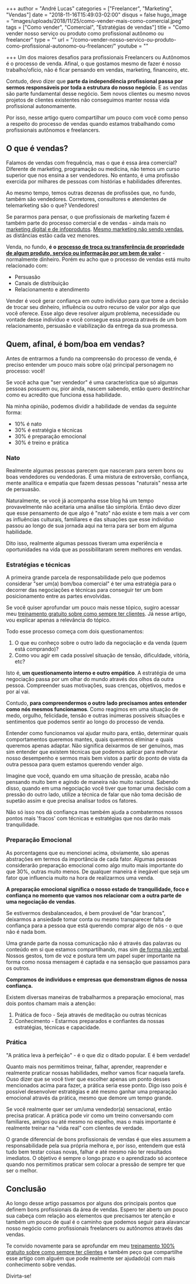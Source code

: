 +++
author = "André Lucas"
categories = ["Freelancer", "Marketing", "Vendas"]
date = "2018-11-16T15:49:03-02:00"
disqus = false
hugo_image = "images/uploads/2018/11/25/como-vender-mais-como-comercial.jpeg"
tags = ["Como vender", "Comercial", "Estratégias de vendas"]
title = "Como vender nosso serviço ou produto como profissional autônomo ou freelancer"
type = ""
url = "/como-vender-nosso-servico-ou-produto-como-profissional-autonomo-ou-freelancer/"
youtube = ""

+++
Um dos maiores desafios para profissionais Freelancers ou Autônomos é o processo de venda. Afinal, o que gostamos mesmo de fazer é nosso trabalho/ofício, não é ficar pensando em vendas, marketing, financeiro, etc.

Contudo, devo dizer que **parte da independência profissional passa por sermos responsáveis por toda a estrutura do nosso negócio**. E as vendas são parte fundamental desse negócio. Sem novos clientes ou mesmo novos projetos de clientes existentes não conseguimos manter nossa vida profissional autonomamente.

Por isso, nesse artigo quero compartilhar um pouco com você como penso a respeito do processo de vendas quando estamos trabalhando como profissionais autônomos e freelancers.

## O que é vendas?

Falamos de vendas com frequência, mas o que é essa área comercial? Diferente de marketing, programação ou medicina, não temos um curso superior que nos ensina a ser vendedores. No entanto, é uma profissão exercida por milhares de pessoas com histórias e habilidades diferentes.

Ao mesmo tempo, temos outras dezenas de profissões que, no fundo, também são vendedores. Corretores, consultores e atendentes de telemarketing são o que? Vendedores!

Se pararmos para pensar, o que profissionais de marketing fazem é também parte do processo comercial e de vendas - ainda mais no [marketing digital e de infoprodutos](https://andrelug.com/infoprodutos-e-cursos-online/). [Mesmo marketing não sendo vendas](https://supervendedores.com.br/vendas/a-venda/o-que-e-vendas/), as distâncias estão cada vez menores.

Venda, no fundo, **é o** [**processo de troca ou transferência de propriedade de algum produto, serviço ou informação por um bem de valor**](https://conceito.de/venda) - normalmente dinheiro. Porém eu acho que o processo de vendas está muito relacionado com:

* Persuasão
* Canais de distribuição
* Relacionamento e atendimento

Vender é você gerar confiança em outro indivíduo para que tome a decisão de trocar seu dinheiro, influência ou outro recurso de valor por algo que você oferece. Esse algo deve resolver algum problema, necessidade ou vontade desse indivíduo e você consegue essa proeza através de um bom relacionamento, persuasão e viabilização da entrega da sua promessa.

## Quem, afinal, é bom/boa em vendas?

Antes de entrarmos a fundo na compreensão do processo de venda, é preciso entender um pouco mais sobre o(a) principal personagem no processo: você!

Se você acha que "ser vendedor" é uma característica que só algumas pessoas possuem ou, pior ainda, nascem sabendo, então quero destrinchar como eu acredito que funciona essa habilidade.

Na minha opinião, podemos dividir a habilidade de vendas da seguinte forma:

* 10% é nato
* 30% é estratégia e técnicas
* 30% é preparação emocional
* 30% é treino e prática

### Nato

Realmente algumas pessoas parecem que nasceram para serem bons ou boas vendedores ou vendedoras. É uma mistura de extroversão, confiança, mente analítica e empatia que fazem dessas pessoas "naturais" nessa arte de persuasão.

Naturalmente, se você já acompanha esse blog há um tempo provavelmente não aceitaria uma análise tão simplória. Então devo dizer que esse pensamento de que algo é "nato" não existe e tem mais a ver com as influências culturais, familiares e das situações que esse indivíduo passou ao longo de sua jornada aqui na terra para ser bom em alguma habilidade.

Dito isso, realmente algumas pessoas tiveram uma experiência e oportunidades na vida que as possibilitaram serem melhores em vendas.

### Estratégias e técnicas

A primeira grande parcela de responsabilidade pelo que podemos considerar "ser um(a) bom/boa comercial" é ter uma estratégia para o decorrer das negociações e técnicas para conseguir ter um bom posicionamento entre as partes envolvidas.

Se você quiser aprofundar um pouco mais nesse tópico, sugiro acessar meu [treinamento gratuito sobre como sempre ter clientes](https://treinamento.andrelug.com). Já nesse artigo, vou explicar apenas a relevância do tópico.

Todo esse processo começa com dois questionamentos:

1. O que eu conheço sobre o outro lado da negociação e da venda (quem está comprando)?
2. Como vou agir em cada possível situação de tensão, dificuldade, vitória, etc?

Isto é, **um questionamento interno e outro empático**. A estratégia de uma negociação passa por um olhar do mundo através dos olhos da outra pessoa. Compreender suas motivações, suas crenças, objetivos, medos e por aí vai.

Contudo, **para compreendermos o outro lado precisamos antes entender como nós mesmos funcionamos**. Como reagimos em uma situação de medo, orgulho, felicidade, tensão e outras inúmeras possíveis situações e sentimentos que podemos sentir ao longo do processo de venda.

Entender como funcionamos vai ajudar muito para, então, determinar quais comportamentos queremos mantes, quais queremos eliminar e quais queremos apenas adaptar. Não significa deixarmos de ser genuínos, mas sim entender que existem técnicas que podemos aplicar para melhorar nosso desempenho e sermos mais bem vistos a partir do ponto de vista da outra pessoa para quem estamos querendo vender algo.

Imagine que você, quando em uma situação de pressão, acaba não pensando muito bem e agindo de maneira não muito racional. Sabendo disso, quando em uma negociação você tiver que tomar uma decisão com a pressão do outro lado, utilize a técnica de falar que não toma decisão de supetão assim e que precisa analisar todos os fatores.

Não só isso nos dá confiança mas também ajuda a combatermos nossos pontos mais 'fracos' com técnicas e estratégias que nos darão mais tranquilidade.

### Preparação Emocional

As porcentagens que eu mencionei acima, obviamente, são apenas abstrações em termos da importância de cada fator. Algumas pessoas considerarão preparação emocional como algo muito mais importante do que 30%, outras muito menos. De qualquer maneira é inegável que seja um fator que influencia muito na hora de realizarmos uma venda.

**A preparação emocional significa o nosso estado de tranquilidade, foco e confiança no momento que vamos nos relacionar com a outra parte de uma negociação de vendas**.

Se estivermos desbalanceados, é bem provável de "dar brancos", deixarmos a ansiedade tomar conta ou mesmo transparecer falta de confiança para a pessoa que está querendo comprar algo de nós - o que não é nada bom.

Uma grande parte da nossa comunicação não é através das palavras ou conteúdo em si que estamos compartilhando, mas sim [de forma não verbal](http://more-institut.com/blog/2011/09/o-que-nos-diz-a-linguagem-corporal/). Nossos gestos, tom de voz e postura tem um papel super importante na forma como nossa mensagem é captada e na sensação que passamos para os outros.

**Compramos de indivíduos e empresas que demonstram dignos de nossa confiança.**

Existem diversas maneiras de trabalharmos a preparação emocional, mas dois pontos chamam mais a atenção:

1. Prática de foco - Seja através de meditação ou outras técnicas
2. Conhecimento - Estarmos preparados e confiantes da nossas estratégias, técnicas e capacidade.

### Prática

"A prática leva à perfeição" - é o que diz o ditado popular. E é bem verdade!

Quanto mais nos permitimos treinar, falhar, aprender, reaprender e realmente praticar nossas habilidades, melhor vamos ficar naquela tarefa. Ouso dizer que se você tiver que escolher apenas um ponto desses mencionados acima para fazer, a prática seria esse ponto. Digo isso pois é possível desenvolver estratégias e até mesmo ganhar uma preparação emocional através da prática, mesmo que demore um tempo grande.

Se você realmente quer ser um/uma vendedor(a) sensacional, então precisa praticar. A prática pode vir como um treino conversando com familiares, amigos ou até mesmo no espelho, mas o mais importante é realmente treinar na "vida real" com clientes de verdade.

O grande diferencial de bons profissionais de vendas é que eles assumem a responsabilidade pela sua própria melhora e, por isso, entendem que está tudo bem testar coisas novas, falhar e até mesmo não ter resultados imediatos. O objetivo é sempre o longo prazo e o aprendizado só acontece quando nos permitimos praticar sem colocar a pressão de sempre ter que ser o melhor.

## Conclusão

Ao longo desse artigo passamos por alguns dos principais pontos que definem bons profissionais da área de vendas. Espero ter aberto um pouco sua cabeça com relação aos elementos que precisamos ter atenção e também um pouco de qual é o caminho que podemos seguir para alavancar nosso negócio como profissionais freelancers ou autônomos através das vendas.

Te convido novamente para se aprofundar em meu [treinamento 100% gratuito sobre como sempre ter clientes](https://treinamento.andrelug.com) e também peço que compartilhe esse artigo com alguém que pode realmente ser ajudado(a) com mais conhecimento sobre vendas.

Divirta-se!